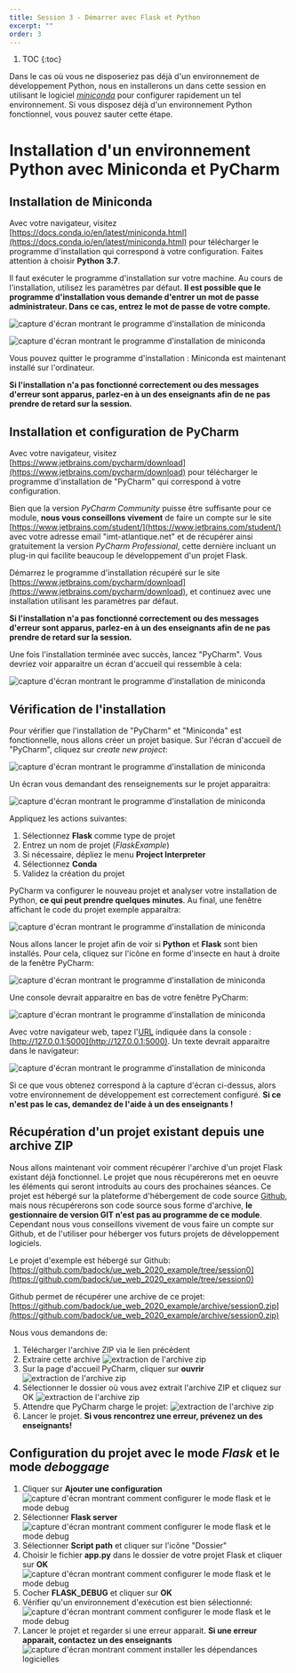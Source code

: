 ```yaml
---
title: Session 3 - Démarrer avec Flask et Python
excerpt: ""
order: 3
---
```


1. TOC
{:toc}


Dans le cas où vous ne disposeriez pas déjà d'un environnement de
développement Python, nous en installerons un dans cette session en utilisant le logiciel
[*miniconda*](https://docs.conda.io/en/latest/miniconda.html) pour
configurer rapidement un tel environnement. Si vous disposez déjà d'un
environnement Python fonctionnel, vous pouvez sauter cette étape.


# Installation d'un environnement Python avec Miniconda et PyCharm

## Installation de Miniconda

Avec votre navigateur, visitez [https://docs.conda.io/en/latest/miniconda.html](https://docs.conda.io/en/latest/miniconda.html) pour télécharger le programme d'installation qui correspond à votre configuration. Faites attention à choisir __Python 3.7__.

Il faut exécuter le programme d'installation sur votre machine. Au cours de l'installation, utilisez les paramètres par défaut. **Il est possible que le programme d'installation vous demande d'entrer un mot de passe administrateur. Dans ce cas, entrez le mot de passe de votre compte.**

![capture d'écran montrant le programme d'installation de miniconda](/assets/img/session0/screen2.png)

![capture d'écran montrant le programme d'installation de miniconda](/assets/img/session0/screen4.png)

Vous pouvez quitter le programme d'installation : Miniconda est maintenant installé sur l'ordinateur. 

**Si l'installation n'a pas fonctionné correctement ou des messages d'erreur sont apparus, parlez-en à un des enseignants afin de ne pas prendre de retard sur la session.**

## Installation et configuration de PyCharm

Avec votre navigateur, visitez [https://www.jetbrains.com/pycharm/download](https://www.jetbrains.com/pycharm/download) pour télécharger le programme d'installation de "PyCharm" qui correspond à votre configuration.

Bien que la version *PyCharm Community* puisse être suffisante pour ce module, **nous vous conseillons vivement** de faire un compte sur le site [https://www.jetbrains.com/student/](https://www.jetbrains.com/student/) avec votre adresse email "imt-atlantique.net" et de récupérer ainsi gratuitement la version *PyCharm Professional*, cette dernière incluant un plug-in qui facilite beaucoup le développement d'un projet Flask.

Démarrez le programme d'installation récupéré sur le site [https://www.jetbrains.com/pycharm/download](https://www.jetbrains.com/pycharm/download), et continuez avec une installation utilisant les paramètres par défaut.

**Si l'installation n'a pas fonctionné correctement ou des messages d'erreur sont apparus, parlez-en à un des enseignants afin de ne pas prendre de retard sur la session.**

Une fois l'installation terminée avec succès, lancez "PyCharm". Vous devriez voir apparaitre un écran d'accueil qui ressemble à cela:

![capture d'écran montrant le programme d'installation de miniconda](/assets/img/session0/screen1.png)

## Vérification de l'installation

Pour vérifier que l'installation de "PyCharm" et "Miniconda" est fonctionnelle, nous allons créer un projet basique. Sur l'écran d'accueil de "PyCharm", cliquez sur *create new project*:

![capture d'écran montrant le programme d'installation de miniconda](/assets/img/session0/screen13.png)

Un écran vous demandant des renseignements sur le projet apparaitra:

![capture d'écran montrant le programme d'installation de miniconda](/assets/img/session0/screen9.png)

Appliquez les actions suivantes:
1. Sélectionnez **Flask** comme type de projet
2. Entrez un nom de projet (*FlaskExample*)
3. Si nécessaire, dépliez le menu **Project Interpreter**
4. Sélectionnez **Conda**
5. Validez la création du projet

PyCharm va configurer le nouveau projet et analyser votre installation
de Python, **ce qui peut prendre quelques minutes**. Au final, une fenêtre
affichant le code du projet exemple apparaitra:

![capture d'écran montrant le programme d'installation de miniconda](/assets/img/session0/screen14.png)

Nous allons lancer le projet afin de voir si **Python** et **Flask** sont bien installés. Pour cela, cliquez sur l'icône en forme d'insecte en haut à droite de la fenêtre PyCharm:

![capture d'écran montrant le programme d'installation de miniconda](/assets/img/session0/screen10.png)

Une console devrait apparaitre en bas de votre fenêtre PyCharm:

![capture d'écran montrant le programme d'installation de miniconda](/assets/img/session0/screen11.png)


Avec votre navigateur web, tapez l'[URL](https://fr.wikipedia.org/wiki/Uniform_Resource_Locator) indiquée dans la console : [http://127.0.0.1:5000](http://127.0.0.1:5000). Un texte devrait apparaitre dans le navigateur:

![capture d'écran montrant le programme d'installation de miniconda](/assets/img/session0/screen8.png)

Si ce que vous obtenez correspond à la capture d'écran ci-dessus,
alors votre environnement de développement est correctement
configuré. **Si ce n'est pas le cas, demandez de l'aide à un des
enseignants !**

## Récupération d'un projet existant depuis une archive ZIP

Nous allons maintenant voir comment récupérer l'archive d'un projet
Flask existant déjà fonctionnel. Le projet que nous récupérerons met
en oeuvre les éléments qui seront introduits au cours des prochaines
séances. Ce projet est hébergé sur la plateforme d'hébergement de code
source [Github](https://github.com), mais nous récupérerons son code
source sous forme d'archive, **le gestionnaire de version GIT n'est
pas au programme de ce module**. Cependant nous vous conseillons
vivement de vous faire un compte sur Github, et de l'utiliser pour
héberger vos futurs projets de développement logiciels.

Le projet d'exemple est hébergé sur Github:
[https://github.com/badock/ue_web_2020_example/tree/session0](https://github.com/badock/ue_web_2020_example/tree/session0)

Github permet de récupérer une archive de ce projet:
[https://github.com/badock/ue_web_2020_example/archive/session0.zip](https://github.com/badock/ue_web_2020_example/archive/session0.zip)

Nous vous demandons de:
1. Télécharger l'archive ZIP via le lien précédent
2. Extraire cette archive 
![extraction de l'archive zip](/assets/img/session0/screen_install_0.png)
3. Sur la page d'accueil PyCharm, cliquer sur **ouvrir**
![extraction de l'archive zip](/assets/img/session0/screen_install_1.png)
4. Sélectionner le dossier où vous avez extrait l'archive ZIP et cliquez sur OK
![extraction de l'archive zip](/assets/img/session0/screen_install_2.png)
5. Attendre que PyCharm charge le projet:
![extraction de l'archive zip](/assets/img/session0/screen_install_3.png)
6. Lancer le projet. **Si vous rencontrez une erreur, prévenez un des enseignants!**

## Configuration du projet avec le mode _Flask_ et le mode _deboggage_

1. Cliquer sur **Ajouter une configuration**
![capture d'écran montrant comment configurer le mode flask et le mode debug](/assets/img/session0/flask_debug_0.png)
2. Sélectionner **Flask server**
![capture d'écran montrant comment configurer le mode flask et le mode debug](/assets/img/session0/flask_debug_1.png)
3. Sélectionner **Script path** et cliquer sur l'icône "Dossier"
4. Choisir le fichier **app.py** dans le dossier de votre projet Flask et cliquer sur **OK**
![capture d'écran montrant comment configurer le mode flask et le mode debug](/assets/img/session0/flask_debug_2.png)
5. Cocher **FLASK_DEBUG** et cliquer sur **OK**
6. Vérifier qu'un environnement d'exécution est bien sélectionné:
![capture d'écran montrant comment configurer le mode flask et le mode debug](/assets/img/session0/flask_debug_3.png)
7. Lancer le projet et regarder si une erreur apparait. **Si une erreur apparait, contactez un des enseignants**
![capture d'écran montrant comment installer les dépendances logicielles](/assets/img/session0/screen18.png)


